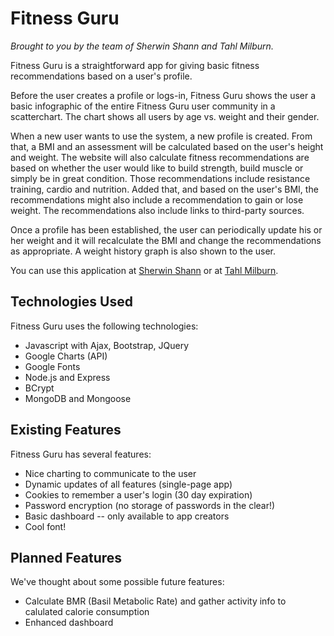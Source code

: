 # Fitness Guru

*Brought to you by the team of Sherwin Shann and Tahl Milburn.*

Fitness Guru is a straightforward app for giving basic fitness recommendations based on a user's profile.  

Before the user creates a profile or logs-in, Fitness Guru shows the user a basic infographic of the entire Fitness Guru user community in a scatterchart.  The chart shows all users by age vs. weight and their gender.

When a new user wants to use the system, a new profile is created.  From that, a BMI and an assessment will be calculated based on the user's height and weight.  The website will also calculate fitness recommendations are based on whether the user would like to build strength, build muscle or simply be in great condition.  Those recommendations include resistance training, cardio and nutrition.  Added that, and based on the user's BMI, the recommendations might also include a recommendation to gain or lose weight.  The recommendations also include links to third-party sources.

Once a profile has been established, the user can periodically update his or her weight and it will recalculate the BMI and change the recommendations as appropriate.  A weight history graph is also shown to the user.

You can use this application at [Sherwin Shann](http://example.com/ "Sherwin's Heroku") or at [Tahl Milburn](http://example.com/ "Tahl's Heroku").


## Technologies Used

Fitness Guru uses the following technologies:

* Javascript with Ajax, Bootstrap, JQuery
* Google Charts (API)
* Google Fonts
* Node.js and Express
* BCrypt
* MongoDB and Mongoose


## Existing Features

Fitness Guru has several features:
* Nice charting to communicate to the user
* Dynamic updates of all features (single-page app)
* Cookies to remember a user's login (30 day expiration)
* Password encryption (no storage of passwords in the clear!)
* Basic dashboard -- only available to app creators
* Cool font!


## Planned Features

We've thought about some possible future features:
* Calculate BMR (Basil Metabolic Rate) and gather activity info to calulated calorie consumption
* Enhanced dashboard
